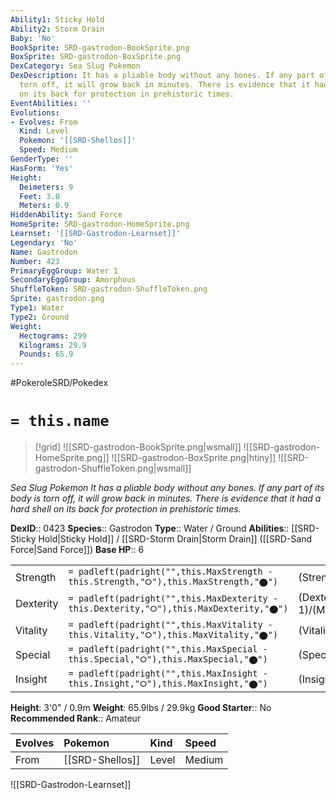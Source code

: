 ```yaml
---
Ability1: Sticky Hold
Ability2: Storm Drain
Baby: 'No'
BookSprite: SRD-gastrodon-BookSprite.png
BoxSprite: SRD-gastrodon-BoxSprite.png
DexCategory: Sea Slug Pokemon
DexDescription: It has a pliable body without any bones. If any part of its body is
  torn off, it will grow back in minutes. There is evidence that it had a hard shell
  on its back for protection in prehistoric times.
EventAbilities: ''
Evolutions:
- Evolves: From
  Kind: Level
  Pokemon: '[[SRD-Shellos]]'
  Speed: Medium
GenderType: ''
HasForm: 'Yes'
Height:
  Deimeters: 9
  Feet: 3.0
  Meters: 0.9
HiddenAbility: Sand Force
HomeSprite: SRD-gastrodon-HomeSprite.png
Learnset: '[[SRD-Gastrodon-Learnset]]'
Legendary: 'No'
Name: Gastrodon
Number: 423
PrimaryEggGroup: Water 1
SecondaryEggGroup: Amorphous
ShuffleToken: SRD-gastrodon-ShuffleToken.png
Sprite: gastrodon.png
Type1: Water
Type2: Ground
Weight:
  Hectograms: 299
  Kilograms: 29.9
  Pounds: 65.9
---
```


#PokeroleSRD/Pokedex

# `= this.name`

> [!grid]
> ![[SRD-gastrodon-BookSprite.png|wsmall]]
> ![[SRD-gastrodon-HomeSprite.png]]
> ![[SRD-gastrodon-BoxSprite.png|htiny]]
> ![[SRD-gastrodon-ShuffleToken.png|wsmall]]


*Sea Slug Pokemon*
*It has a pliable body without any bones. If any part of its body is torn off, it will grow back in minutes. There is evidence that it had a hard shell on its back for protection in prehistoric times.*

**DexID**:: 0423
**Species**:: Gastrodon
**Type**:: Water / Ground
**Abilities**:: [[SRD-Sticky Hold|Sticky Hold]] / [[SRD-Storm Drain|Storm Drain]] ([[SRD-Sand Force|Sand Force]])
**Base HP**:: 6

|           |                                                                                        |                                          |
| --------- | -------------------------------------------------------------------------------------- | ---------------------------------------- |
| Strength  | `= padleft(padright("",this.MaxStrength - this.Strength,"⭘"),this.MaxStrength,"⬤")`    | (Strength::2)/(MaxStrength::5)   |
| Dexterity | `= padleft(padright("",this.MaxDexterity - this.Dexterity,"⭘"),this.MaxDexterity,"⬤")` | (Dexterity:: 1)/(MaxDexterity::3) |
| Vitality  | `= padleft(padright("",this.MaxVitality - this.Vitality,"⭘"),this.MaxVitality,"⬤")`    | (Vitality::2)/(MaxVitality::4)   |
| Special   | `= padleft(padright("",this.MaxSpecial - this.Special,"⭘"),this.MaxSpecial,"⬤")`       | (Special::2)/(MaxSpecial::5)     |
| Insight   | `= padleft(padright("",this.MaxInsight - this.Insight,"⭘"),this.MaxInsight,"⬤")`       | (Insight::2)/(MaxInsight::5)     |

**Height**: 3'0" / 0.9m
**Weight**: 65.9lbs / 29.9kg
**Good Starter**:: No
**Recommended Rank**:: Amateur

| Evolves   | Pokemon         | Kind   | Speed   |
|:----------|:----------------|:-------|:--------|
| From      | [[SRD-Shellos]] | Level  | Medium  |

![[SRD-Gastrodon-Learnset]]